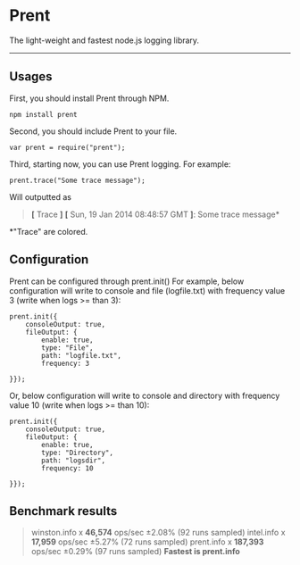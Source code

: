 Prent
=====================
The light-weight and fastest node.js logging library.

----------


Usages
---------
First, you should install Prent through NPM.
```
npm install prent
```
Second, you should include Prent to your file.
```
var prent = require("prent");
```
Third, starting now, you can use Prent logging.
For example:
```
prent.trace("Some trace message");
```
Will outputted as
> **[** Trace **]** **[** Sun, 19 Jan 2014 08:48:57 GMT **]**: Some trace message*

*"Trace" are colored.

Configuration
---------
Prent can be configured through prent.init()
For example, below configuration will write to console and file (logfile.txt) with frequency value 3 (write when logs >= than 3):
```
prent.init({
    consoleOutput: true,
    fileOutput: {
        enable: true,
        type: "File",
        path: "logfile.txt",
        frequency: 3

}});
```
Or, below configuration will write to console and directory with frequency value 10 (write when logs >= than 10):
```
prent.init({
    consoleOutput: true,
    fileOutput: {
        enable: true,
        type: "Directory",
        path: "logsdir",
        frequency: 10

}});
```
## Benchmark results ##
> winston.info x **46,574** ops/sec ±2.08% (92 runs sampled)
intel.info x **17,959** ops/sec ±5.27% (72 runs sampled)
prent.info x **187,393** ops/sec ±0.29% (97 runs sampled)
**Fastest is prent.info**